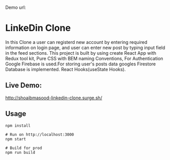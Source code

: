 Demo url:

# LinkeDin Clone
In this Clone a user can registerd new account by entering required information on login page, and user can enter new post by typing input field in the feed sections. This project is built by using create React App with Redux tool kit, Pure CSS with BEM naming Conventions, For Authentication Google Firebase is used.For storing user's posts data googles Firestore Database is implemented. React Hooks(useState Hooks).

## Live Demo:
 http://shoaibmasood-linkedin-clone.surge.sh/

## Usage
```
npm install

# Run on http://localhost:3000
npm start

# Build for prod
npm run build
````
